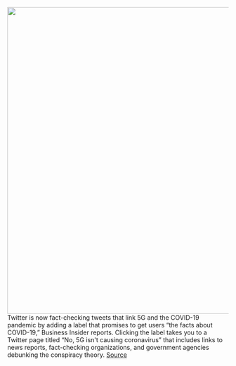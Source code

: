 <img src='https://cdn.vox-cdn.com/thumbor/P9qnEWyUuO46G-KF35lqPYO8dnM=/0x0:2040x1360/1200x800/filters:focal(857x517:1183x843)/cdn.vox-cdn.com/uploads/chorus_image/image/66910792/acastro_180827_1777_0002.0.jpg' width='700px' /><br/>
Twitter is now fact-checking tweets that link 5G and the COVID-19 pandemic by adding a label that promises to get users “the facts about COVID-19,” Business Insider reports. Clicking the label takes you to a Twitter page titled “No, 5G isn't causing coronavirus” that includes links to news reports, fact-checking organizations, and government agencies debunking the conspiracy theory.
<a href='https://www.theverge.com/2020/6/9/21284940/twitter-5g-coronavirus-covid-19-fact-check-disinformation-conspiracy-theories-label'> Source <a/>